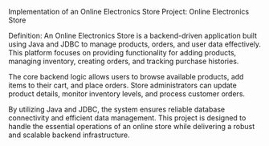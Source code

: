 Implementation of an Online Electronics Store
Project: Online Electronics Store

Definition:
An Online Electronics Store is a backend-driven application built using Java and JDBC to manage products, orders, and user data effectively. This platform focuses on providing functionality for adding products, managing inventory, creating orders, and tracking purchase histories.

The core backend logic allows users to browse available products, add items to their cart, and place orders. Store administrators can update product details, monitor inventory levels, and process customer orders.

By utilizing Java and JDBC, the system ensures reliable database connectivity and efficient data management. This project is designed to handle the essential operations of an online store while delivering a robust and scalable backend infrastructure.
